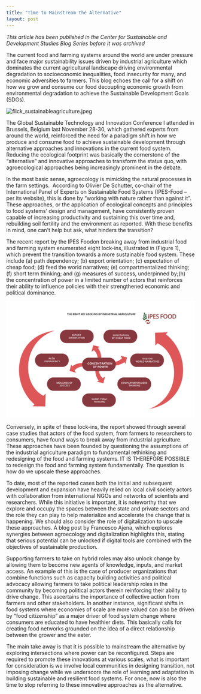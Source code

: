 ```yaml
---
title: "Time to Mainstream the Alternative"
layout: post
---
```


*This article has been published in the Center for Sustainable and Development Studies Blog Series before it was archived* 

The current food and farming systems around the world are under pressure and face major sustainability issues driven by industrial agriculture which dominates the current agricultural landscape driving environmental degradation to socioeconomic inequalities, food insecurity for many, and economic adversities to farmers. This blog echoes the call for a shift on how we grow and consume our food decoupling economic growth from environmental degradation to achieve the Sustainable Development Goals (SDGs). 

![flick_sustainableagriculture.jpeg](/assets/images/flick_sustainableagriculture.jpeg)

The Global Sustainable Technology and Innovation Conference I attended in Brussels, Belgium last November 28-30, which gathered experts from around the world, reinforced the need for a paradigm shift in how we produce and consume food to achieve sustainable development through alternative approaches and innovations in the current food system. Reducing the ecological footprint was basically the cornerstone of the “alternative” and innovative approaches to transform the status quo, with agroecological approaches being increasingly prominent in the debate. 

In the most basic sense, agroecology is mimicking the natural processes in the farm settings.  According to Olivier De Schutter, co-chair of the International Panel of Experts on Sustainable Food Systems (IPES-Food – per its website), this is done by “working with nature rather than against it”. These approaches, or the application of ecological concepts and principles to food systems’ design and management, have consistently proven capable of increasing productivity and sustaining this over time and, rebuilding soil fertility and the environment as reported. With these benefits in mind, one can’t help but ask, what hinders the transition?

The recent report by the IPES Foodon breaking away from industrial food and farming system enumerated eight lock-ins, illustrated in (Figure 1), which prevent the transition towards a more sustainable food system. These include (a) path dependency; (b) export orientation; (c) expectation of cheap food; (d) feed the world narratives; (e) compartmentalized thinking; (f) short term thinking; and (g) measures of success, underpinned by;(h) the concentration of power in a limited number of actors that reinforces their ability to influence policies with their strengthened economic and political dominance.

![ipesfood_8lockins.jpeg](/assets/images/ipesfood_8lockins.jpeg)

Conversely, in spite of these lock-ins, the report showed through several case studies that actors of the food system, from farmers to researchers to consumers, have found ways to break away from industrial agriculture. These approaches have been founded by questioning the assumptions of the industrial agriculture paradigm to fundamental rethinking and redesigning of the food and farming systems. IT IS THEREFORE POSSIBLE to redesign the food and farming system fundamentally. The question is how do we upscale these approaches. 

To date, most of the reported cases both the initial and subsequent development and expansion have heavily relied on local civil society actors with collaboration from international NGOs and networks of scientists and researchers. While this initiative is important, it is noteworthy that we explore and occupy the spaces between the state and private sectors and the role they can play to help materialize and accelerate the change that is happening. We should also consider the role of digitalization to upscale these approaches. A blog post by Francesco Ajena, which explores synergies between agroecology and digitalization highlights this, stating that serious potential can be unlocked if digital tools are combined with the objectives of sustainable production.

Supporting farmers to take on hybrid roles may also unlock change by allowing them to become new agents of knowledge, inputs, and market access. An example of this is the case of producer organizations that combine functions such as capacity building activities and political advocacy allowing farmers to take political leadership roles in the community by becoming political actors therein reinforcing their ability to drive change. This ascertains the importance of collective action from farmers and other stakeholders. In another instance, significant shifts in food systems where economies of scale are more valued can also be driven by “food citizenship” as a major driver of food system change where consumers are educated to have healthier diets. This basically calls for creating food networks grounded on the idea of a direct relationship between the grower and the eater. 

The main take away is that it is possible to mainstream the alternative by exploring intersections where power can be reconfigured. Steps are required to promote these innovations at various scales, what is important for consideration is we involve local communities in designing transition, not imposing change while we underscore the role of learning and adaptation in building sustainable and resilient food systems. For once, now is also the time to stop referring to these innovative approaches as the alternative. 
